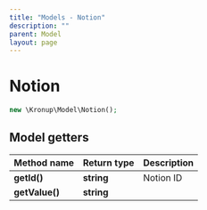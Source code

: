 ```yaml
---
title: "Models - Notion"
description: ""
parent: Model
layout: page
---
```


# Notion

```php
new \Kronup\Model\Notion();
```

## Model getters

Method name | Return type | Description
------------ | ------------- | -------------
**getId()** | **string** | Notion ID
**getValue()** | **string** | 

